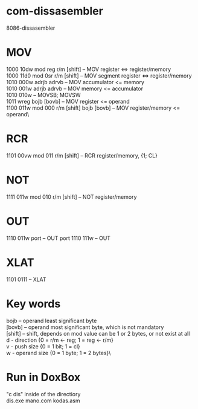 # com-dissasembler
8086-dissasembler

# MOV
1000 10dw mod reg r/m [shift] – MOV register <=> register/memory\
1000 11d0 mod 0sr r/m [shift] – MOV segment register  <=> register/memory\
1010 000w adrjb adrvb – MOV accumulator <= memory\
1010 001w adrjb adrvb – MOV memory <= accumulator\
1010 010w – MOVSB; MOVSW\
1011 wreg bojb [bovb] – MOV register <= operand\
1100 011w mod 000 r/m [shift] bojb [bovb] – MOV register/memory <= operand\

# RCR
1101 00vw mod 011 r/m [shift] – RCR register/memory, {1; CL}

# NOT
1111 011w mod 010 r/m [shift] – NOT register/memory

# OUT
1110 011w port – OUT port
1110 111w – OUT

# XLAT
1101 0111 – XLAT

# Key words
bojb –  operand least significant byte\
[bovb] – operand most significant byte, which is not mandatory\
[shift] – shift, depends on mod value can be 1 or 2 bytes, or not exist at all\
d - direction {0 = r/m <- reg; 1 = reg <- r/m}\
v - push size {0 = 1 bit; 1 = cl}\
w - operand size {0 = 1 byte; 1 = 2 bytes}\


# Run in DoxBox
"c dis" inside of the directiory\
dis.exe mano.com kodas.asm
